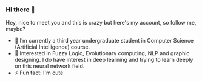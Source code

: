 ### Hi there 👋
Hey, nice to meet you and this is crazy
but here's my account, so follow me, maybe?

- 🔭 I’m currently a third year undergraduate student in Computer Science (Artificial Intelligence) course. 
- 🌱 Interested in Fuzzy Logic, Evolutionary computing, NLP and graphic designing.
      I do have interest in deep learning and trying to learn deeply on this neural network field. 
- ⚡ Fun fact: I'm cute
<!--
**nimz129/nimz129** is a ✨ _special_ ✨ repository because its `README.md` (this file) appears on your GitHub profile.

Here are some ideas to get you started:

- 🔭 I’m currently a third year undergraduate student in Computer Science (Artificial Intelligence) course. 
- 🌱 Interested in Fuzzy Logic, Evolutionary computing, NLP and graphic designing.
      I do have interest in deep learning and trying to learn deeply on this neural network field. 
- ⚡ Fun fact: I'm cute
-->
